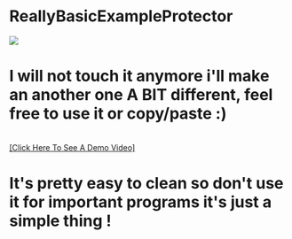 # ReallyBasicExampleProtector

[![](https://www.codefactor.io/repository/github/HideakiAtsuyo/ReallyBasicExampleProtector/badge)](https://www.codefactor.io/repository/github/HideakiAtsuyo/ReallyBasicExampleProtector)<br><h1>I will not touch it anymore i'll make an another one A BIT different, feel free to use it or copy/paste :)</h1><br>[[Click Here To See A Demo Video]](https://i.imgur.com/5ZLkSUX.mp4)<br><h1>It's pretty easy to clean so don't use it for important programs it's just a simple thing !</h1>
